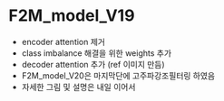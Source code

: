 # F2M_model_V19
* encoder attention 제거
* class imbalance 해결을 위한 weights 추가
* decoder attention 추가 (ref 이미지 만듬)
* F2M_model_V20은 마지막단에 고주파강조필터링 하였음
* 자세한 그림 및 설명은 내일 이어서
